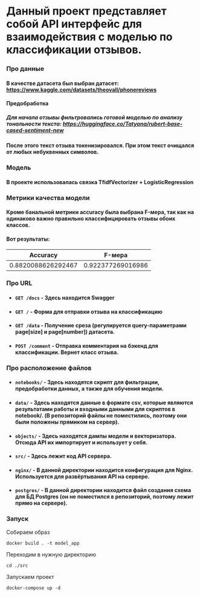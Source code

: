 # Данный проект представляет собой API интерфейс для взаимодействия с моделью по классификации отзывов.

### Про данные
#### В качестве датасета был выбран датасет: https://www.kaggle.com/datasets/theovall/phonereviews

#### Предобработка

##### Для начала отзывы фильтровались готовой моделью по анализу тональности текста: https://huggingface.co/Tatyana/rubert-base-cased-sentiment-new

#### После этого текст отзыва токенизировался. При этом текст очищался от любых небуквенных символов.

### Модель
#### В проекте использовалась связка TfidfVectorizer + LogisticRegression

### Метрики качества модели
#### Кроме банальной метрики accuracy была выбрана F-мера, так как на одинаково важно правильно классифицировать отзывы обоих классов.

#### Вот результаты:
| Accuracy | F-мера |
| --- | --- |
| 0.8820088626292467 | 0.922377269016986 |



### Про URL
 - #### ```GET /docs``` - Здесь находится Swagger
 - #### ```GET /``` - Форма для отправки отзыва на классификацию
 - #### ```GET /data``` - Получение среза (регулируется query-параметрами page[size] и page[number]) датасета.
 - #### ```POST /comment``` - Отправка комментария на бэкенд для классификации. Вернет класс отзыва.


###  Про расположение файлов

 - #### ```notebooks/``` - Здесь находятся скрипт для фильтрации, предобработки данных, а также для обучения модели.
 - #### ```data/``` - Здесь находятся данные в формате csv, которые являются результатами работы и входными данными для скриптов в notebook/. (В репозиторий файлы не поместились, поэтому они были положены прямиком на сервер).
 - #### ```objects/``` - Здесь находятся дампы модели и векторизатора. Отсюда API их импортирует и использует у себя.
 - #### ```src/``` - Здесь лежит код API сервера.
 - #### ```nginx/``` - В данной директории находится конфигурация для Nginx. Используется для развёртывания API на сервере.
 - #### ```postgres/``` - В данной директории находится файл создания схема для БД Postgres (он не поместился в репозиторий, поэтому лежит прямо на сервере).

### Запуск
Собираем образ
```shell
docker build . -t model_app
```

Переходим в нужную директорию
```shell
cd ./src
```

Запускаем проект
```shell
docker-compose up -d
```
